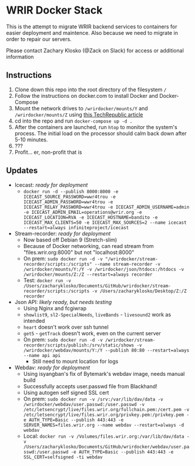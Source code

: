 # WRIR Docker Stack

This is the attempt to migrate WRIR backend services to containers for easier deployment and maintence. Also because we need to migrate in order to repair our servers.

Please contact Zachary Klosko (@Zack on Slack) for access or additional information

## Instructions

1. Clone down this repo into the root directory of the filesystem `/`
2. Follow the instructions on docker.com to install Docker and Docker-Compose
3. Mount the network drives to `/wrirdocker/mounts/Y` and `/wrirdocker/mounts/Z` using [this TechRepublic article](https://www.techrepublic.com/article/how-to-permanently-mount-a-windows-share-on-linux/)
4. cd into the repo and run `docker-compose up -d .`
5. After the containers are launched, run `htop` to monitor the system's process. The initial load on the processor should calm back down after 5-10 minutes.
6. ???
7. Profit... er, non-profit that is

## Updates

- Icecast: *ready for deployment*
  - `docker run -d --publish 8000:8000 -e ICECAST_SOURCE_PASSWORD=wwr4trou -e ICECAST_ADMIN_PASSWORD=wwr4trou -e ICECAST_RELAY_PASSWORD=wwr4trou -e ICECAST_ADMIN_USERNAME=admin -e ICECAST_ADMIN_EMAIL=operations@wrir.org -e ICECAST_LOCATION=RVA -e ICECAST_HOSTNAME=bandito -e ICECAST_MAX_CLIENTS=50 -e ICECAST_MAX_SOURCES=2 --name icecast --restart=always infiniteproject/icecast`
- Stream-recorder: *ready for deployment*
  - Now based off Debian 9 (Stretch-slim)
  - Because of Docker networking, can read stream from "files.wrir.org:8000" but not "localhost:8000"
  - On prem: `sudo docker run -d -v "/wrirdocker/stream-recorder/scripts:/scripts" --name stream-recorder -v /wrirdocker/mounts/Y:/Y -v /wrirdocker/json/htdocs:/htdocs -v /wrirdocker/mounts/Z:/Z --restart=always recorder`
  - Test: `docker run -v /Users/zacharyklosko/Documents/GitHub/wrirdocker/stream-recorder/scripts:/scripts -v /Users/zacharyklosko/Desktop/Z:/Z recorder`
- Json API: *likely ready, but needs testing*
  - Using Nginx and fcgiwrap
  - `showlist9`, `sl2-SpecialNeeds`, `liveBands` - `livesound2` work as intended
  - `heart` doesn't work over ssh tunnel
  - `get5` - `getTrack` doesn't work, even on the current server
  - On prem: `sudo docker run -d -v /wrirdocker/stream-recorder/scripts/publish:/srv/static/shows -v /wrirdocker/webdav/mounts/Y:/Y --publish 80:80 --restart=always --name api api`
    - Still need to mount location for logs
- Webdav: *ready for deployment*
  - Using isyangban's fix of Bytemark's webdav image, needs manual build
  - Successfully accepts user.passwd file from Blackhand!
  - Using autogen self signed SSL cert
  - On prem: `sudo docker run -v /srv:/var/lib/dav/data -v /wrirdocker/webdav/user.passwd:/user.passwd -v /etc/letsencrypt/live/files.wrir.org/fullchain.pem:/cert.pem -v /etc/letsencrypt/live/files.wrir.org/privkey.pem:/privkey.pem -e AUTH_TYPE=Basic --publish 443:443 -e SERVER_NAMES=files.wrir.org --name webdav --restart=always -d webdav`
  - Local: `docker run -v /Volumes/files.wrir.org:/var/lib/dav/data -v /Users/zacharyklosko/Documents/GitHub/wrirdocker/webdav/user.passwd:/user.passwd -e AUTH_TYPE=Basic --publish 443:443 -e SSL_CERT=selfsigned -ti webdav`
